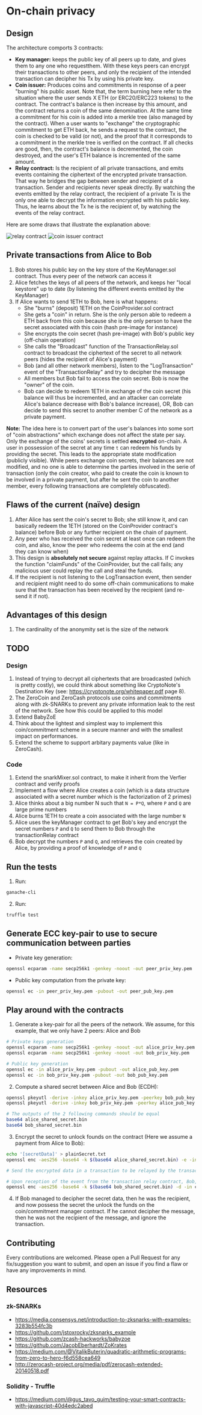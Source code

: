 # On-chain privacy

## Design

The architecture comports 3 contracts:
- **Key manager:** keeps the public key of all peers up to date, and gives them to any one who requestthem. With these keys peers can encrypt their transactions to other peers, and only the recipient of the intended transaction can decipher his Tx by using his private key.
- **Coin issuer:** Produces coins and commitments in response of a peer "burning" his public asset. Note that, the term burning here refer to the situation where the user sends X ETH (or ERC20/ERC223 tokens) to the contract. The contract's balance is then increase by this amount, and the contract returns a coin of the same denomination. At the same time a commitment for his coin is added into a merkle tree (also managed by the contract). 
When a user wants to "exchange" the cryptographic commitment to get ETH back, he sends a request to the contract, the coin is checked to be valid (or not), and the proof that it corresponds to a commitment in the merkle tree is verified on the contract. If all checks are good, then, the contract's balance is decremented, the coin destroyed, and the user's ETH balance is incremented of the same amount.
- **Relay contract:** Is the recipient of all private transactions, and emits events containing the ciphertext of the encrypted private transaction. That way he bridges the gap between sender and recipient of a transaction. Sender and recipients never speak directly. By watching the events emitted by the relay contract, the recipient of a private Tx is the only one able to decrypt the information encrypted with his public key. Thus, he learns about the Tx he is the recipient of, by watching the events of the relay contract.

Here are some draws that illustrate the explanation above:

![relay contract](./.github/relayContract.png)
![coin issuer contract](./.github/coinIssuerContract.png)

## Private transactions from Alice to Bob

1. Bob stores his public key on the key store of the KeyManager.sol contract. Thus every peer of the network can access it
2. Alice fetches the keys of all peers of the network, and keeps her "local keystore" up to date (by listening the different events emitted by the KeyManager)
3. If Alice wants to send 1ETH to Bob, here is what happens:
    - She "burns" (deposit) 1ETH on the CoinProvider.sol contract
    - She gets a "coin" in return. She is the only person able to redeem a ETH back from this coin because she is the only person to have the secret associated with this coin (hash pre-image for instance)
    - She encrypts the coin secret (hash pre-image) with Bob's public key (off-chain operation)
    - She calls the "Broadcast" function of the TransactionRelay.sol contract to broadcast the ciphertext of the secret to all network peers (hides the recipient of Alice's payment)
    - Bob (and all other network members), listen to the "LogTransaction" event of the "TransactionRelay" and try to decipher the message
    - All members but Bob fail to access the coin secret. Bob is now the "owner" of the coin.
    - Bob can decide to redeem 1ETH in exchange of the coin secret (his balance will thus be incremented, and an attacker can correlate Alice's balance decrease with Bob's balance increase), OR, Bob can decide to send this secret to another member C of the network as a private payment.

**Note:** The idea here is to convert part of the user's balances into some sort of "coin abstractions" which exchange does not affect the state per say. Only the exchange of the coins' secrets is settled **encrypted** on-chain. A user in possession of the secret at any time `t` can redeem his funds by providing the secret. This leads to the appropriate state modification (publicly visible).
While peers exchange coin secrets, their balances are not modified, and no one is able to determine the parties involved in the serie of transaction (only the coin creator, who paid to create the coin is known to be involved in a private payment, but after he sent the coin to another member, every following transactions are completely obfuscated).

## Flaws of the current (naïve) design

1. After Alice has sent the coin's secret to Bob; she still know it, and can basically redeem the 1ETH (stored on the CoinProvider contract's balance) before Bob or any further recipient on the chain of payment.
2. Any peer who has received the coin secret at least once can redeem the coin, and also, know the peer who redeems the coin at the end (and they can know when)
3. This design is **absolutely not secure** against replay attacks. If C invokes the function "claimFunds" of the CoinProvider, but the call fails; any malicious user could replay the call and steal the funds.
4. If the recipient is not listening to the LogTransaction event, then sender and recipient might need to do some off-chain communications to make sure that the transaction has been received by the recipient (and re-send it if not).

## Advantages of this design

1. The cardinality of the anonymity set is the size of the network

## TODO

### Design

1. Instead of trying to decrypt all ciphertexts that are broadcasted (which is pretty costly), we could think about something like CryptoNote's Destination Key (see: https://cryptonote.org/whitepaper.pdf page 8).
2. The ZeroCoin and ZeroCash protocols use coins and commitments along with zk-SNARKs to prevent any private information leak to the rest of the network. See how this could be applied to this model
3. Extend BabyZoE
4. Think about the lightest and simplest way to implement this coin/commitment scheme in a secure manner and with the smallest impact on performances.
5. Extend the scheme to support arbitary payments value (like in ZeroCash).

### Code

1. Extend the snarkMixer.sol contract, to make it inherit from the Verfier contract and verify proofs
2. Implement a flow where Alice creates a coin (which is a data structure associated with a secret number which is the factorization of 2 primes)
3. Alice thinks about a big number N such that `N = P*Q`, where `P` and `Q` are large prime numbers
4. Alice burns 1ETH to create a coin associated with the large number `N`
5. Alice uses the keyManager contract to get Bob's key and encrypt the secret numbers `P` and `Q` to send them to Bob through the transactionRelay contract
6. Bob decrypt the numbers `P` and `Q`, and retrieves the coin created by Alice, by providing a proof of knowledge of `P` and `Q`

## Run the tests

1. Run:
```bash
ganache-cli
```

2. Run:
```bash
truffle test
```

## Generate ECC key-pair to use to secure communication between parties

- Private key generation:
```bash
openssl ecparam -name secp256k1 -genkey -noout -out peer_priv_key.pem
```
- Public key computation from the private key:
```bash
openssl ec -in peer_priv_key.pem -pubout -out peer_pub_key.pem
```

## Play around with the contracts

1. Generate a key-pair for all the peers of the network. We assume, for this example, that we only have 2 peers: Alice and Bob
```bash
# Private keys generation
openssl ecparam -name secp256k1 -genkey -noout -out alice_priv_key.pem
openssl ecparam -name secp256k1 -genkey -noout -out bob_priv_key.pem

# Public key generation
openssl ec -in alice_priv_key.pem -pubout -out alice_pub_key.pem
openssl ec -in bob_priv_key.pem -pubout -out bob_pub_key.pem
```
2. Compute a shared secret between Alice and Bob (ECDH):
```bash
openssl pkeyutl -derive -inkey alice_priv_key.pem -peerkey bob_pub_key.pem -out alice_shared_secret.bin
openssl pkeyutl -derive -inkey bob_priv_key.pem -peerkey alice_pub_key.pem -out bob_shared_secret.bin

# The outputs of the 2 following commands should be equal
base64 alice_shared_secret.bin
base64 bob_shared_secret.bin
```
3. Encrypt the secret to unlock founds on the contract (Here we assume a payment from Alice to Bob):
```bash
echo '[secretData]' > plainSecret.txt
openssl enc -aes256 -base64 -k $(base64 alice_shared_secret.bin) -e -in plainSecret.txt -out cipherSecret.txt

# Send the encrypted data in a transaction to be relayed by the transaction relay contract

# Upon reception of the event from the transaction relay contract, Bob, tries to decipher it to see if he is the recipient of the message:
openssl enc -aes256 -base64 -k $(base64 bob_shared_secret.bin) -d -in cipherSecret.txt -out plainSecret.txt
```
4. If Bob managed to decipher the secret data, then he was the recipient, and now possess the secret the unlock the funds on the coin/commitment manager contract. If he cannot decipher the message, then he was not the recipient of the message, and ignore the transaction.

## Contributing

Every contributions are welcomed. 
Please open a Pull Request for any fix/suggestion you want to submit, and open an issue if you find a flaw or have any improvements in mind.

## Resources

### zk-SNARKs

- https://media.consensys.net/introduction-to-zksnarks-with-examples-3283b554fc3b
- https://github.com/jstoxrocky/zksnarks_example
- https://github.com/zcash-hackworks/babyzoe
- https://github.com/JacobEberhardt/ZoKrates
- https://medium.com/@VitalikButerin/quadratic-arithmetic-programs-from-zero-to-hero-f6d558cea649
- http://zerocash-project.org/media/pdf/zerocash-extended-20140518.pdf

### Solidity - Truffle

- https://medium.com/@gus_tavo_guim/testing-your-smart-contracts-with-javascript-40d4edc2abed
